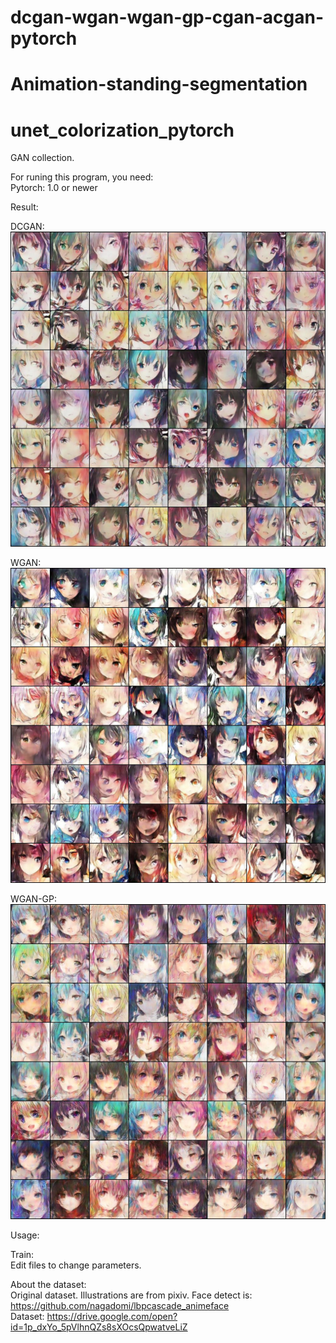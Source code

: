 # dcgan-wgan-wgan-gp-cgan-acgan-pytorch

# Animation-standing-segmentation

# unet_colorization_pytorch

GAN collection.

For runing this program, you need:  
Pytorch: 1.0 or newer  

Result:

DCGAN:
![image](https://github.com/zampie/dcgan-wgan-wgan-gp-cgan-acgan-pytorch/blob/master/examples/dcgan_20400.jpg) 

WGAN:
![image](https://github.com/zampie/dcgan-wgan-wgan-gp-cgan-acgan-pytorch/blob/master/examples/wgan_74999.jpg) 

WGAN-GP:
![image](https://github.com/zampie/dcgan-wgan-wgan-gp-cgan-acgan-pytorch/blob/master/examples/wgan-gp_74999.jpg) 


Usage:

Train:  
Edit files to change parameters.


About the dataset:  
Original dataset. Illustrations are from pixiv. Face detect is: https://github.com/nagadomi/lbpcascade_animeface  
Dataset: https://drive.google.com/open?id=1p_dxYo_5pVlhnQZs8sXOcsQpwatveLiZ
